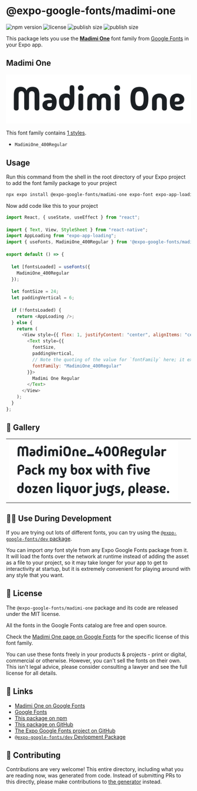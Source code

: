 # @expo-google-fonts/madimi-one

![npm version](https://flat.badgen.net/npm/v/@expo-google-fonts/madimi-one)
![license](https://flat.badgen.net/github/license/expo/google-fonts)
![publish size](https://flat.badgen.net/packagephobia/install/@expo-google-fonts/madimi-one)
![publish size](https://flat.badgen.net/packagephobia/publish/@expo-google-fonts/madimi-one)

This package lets you use the [**Madimi One**](https://fonts.google.com/specimen/Madimi+One) font family from [Google Fonts](https://fonts.google.com/) in your Expo app.

## Madimi One

![Madimi One](./font-family.png)

This font family contains [1 styles](#-gallery).

- `MadimiOne_400Regular`

## Usage

Run this command from the shell in the root directory of your Expo project to add the font family package to your project

```sh
npx expo install @expo-google-fonts/madimi-one expo-font expo-app-loading
```

Now add code like this to your project

```js
import React, { useState, useEffect } from "react";

import { Text, View, StyleSheet } from "react-native";
import AppLoading from "expo-app-loading";
import { useFonts, MadimiOne_400Regular } from '@expo-google-fonts/madimi-one';

export default () => {

  let [fontsLoaded] = useFonts({
    MadimiOne_400Regular
  });

  let fontSize = 24;
  let paddingVertical = 6;

  if (!fontsLoaded) {
    return <AppLoading />;
  } else {
    return (
      <View style={{ flex: 1, justifyContent: "center", alignItems: "center" }}>
        <Text style={{
          fontSize,
          paddingVertical,
          // Note the quoting of the value for `fontFamily` here; it expects a string!
          fontFamily: "MadimiOne_400Regular"
        }}>
          Madimi One Regular
        </Text>
      </View>
    );
  }
};
```

## 🔡 Gallery


||||
|-|-|-|
|![MadimiOne_400Regular](./MadimiOne_400Regular.ttf.png)||||


## 👩‍💻 Use During Development

If you are trying out lots of different fonts, you can try using the [`@expo-google-fonts/dev` package](https://github.com/expo/google-fonts/tree/master/font-packages/dev#readme).

You can import _any_ font style from any Expo Google Fonts package from it. It will load the fonts over the network at runtime instead of adding the asset as a file to your project, so it may take longer for your app to get to interactivity at startup, but it is extremely convenient for playing around with any style that you want.


## 📖 License

The `@expo-google-fonts/madimi-one` package and its code are released under the MIT license.

All the fonts in the Google Fonts catalog are free and open source.

Check the [Madimi One page on Google Fonts](https://fonts.google.com/specimen/Madimi+One) for the specific license of this font family.

You can use these fonts freely in your products & projects - print or digital, commercial or otherwise. However, you can't sell the fonts on their own. This isn't legal advice, please consider consulting a lawyer and see the full license for all details.

## 🔗 Links

- [Madimi One on Google Fonts](https://fonts.google.com/specimen/Madimi+One)
- [Google Fonts](https://fonts.google.com/)
- [This package on npm](https://www.npmjs.com/package/@expo-google-fonts/madimi-one)
- [This package on GitHub](https://github.com/expo/google-fonts/tree/master/font-packages/madimi-one)
- [The Expo Google Fonts project on GitHub](https://github.com/expo/google-fonts)
- [`@expo-google-fonts/dev` Devlopment Package](https://github.com/expo/google-fonts/tree/master/font-packages/dev)

## 🤝 Contributing

Contributions are very welcome! This entire directory, including what you are reading now, was generated from code. Instead of submitting PRs to this directly, please make contributions to [the generator](https://github.com/expo/google-fonts/tree/master/packages/generator) instead.
